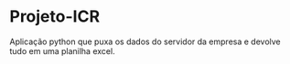 # Projeto-ICR
Aplicação python que puxa os dados do servidor da empresa e devolve tudo em uma planilha excel.
